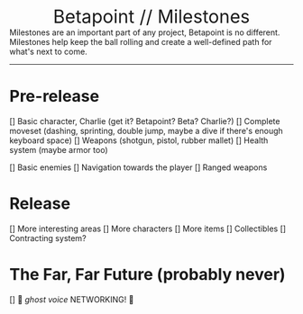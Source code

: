 <div style="text-align: center; font-size: xx-large;">
Betapoint // Milestones
</div>
Milestones are an important part of any project, Betapoint is no different. Milestones help keep the ball rolling and create a well-defined path for what's next to come.

<hr>

# Pre-release

[] Basic character, Charlie (get it? Betapoint? Beta? Charlie?) 
	[] Complete moveset (dashing, sprinting, double jump, maybe a dive if there's enough keyboard space)
	[] Weapons (shotgun, pistol, rubber mallet)
	[] Health system (maybe armor too)

[] Basic enemies
	[] Navigation towards the player
	[] Ranged weapons

# Release

[] More interesting areas
[] More characters
[] More items
[] Collectibles
[] Contracting system?

# The Far, Far Future (probably never)
[] 👻 *ghost voice* NETWORKING! 👻